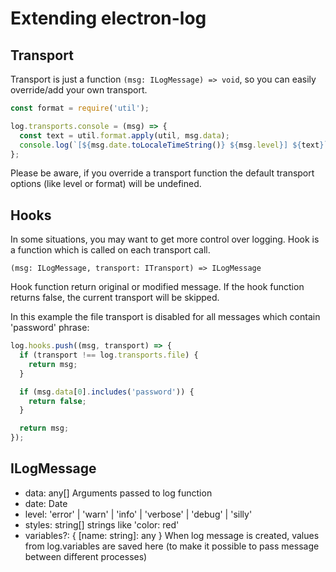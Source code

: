 # Extending electron-log

## Transport

Transport is just a function `(msg: ILogMessage) => void`, so you can
easily override/add your own transport.

```js
const format = require('util');

log.transports.console = (msg) => {
  const text = util.format.apply(util, msg.data);
  console.log(`[${msg.date.toLocaleTimeString()} ${msg.level}] ${text}`);
};
```

Please be aware, if you override a transport function the default
transport options (like level or format) will be undefined.

## Hooks

In some situations, you may want to get more control over logging. Hook
is a function which is called on each transport call.

`(msg: ILogMessage, transport: ITransport) => ILogMessage`

Hook function return original or modified message. If the hook function
returns false, the current transport will be skipped.

In this example the file transport is disabled for all messages which
contain 'password' phrase:

```js
log.hooks.push((msg, transport) => {
  if (transport !== log.transports.file) {
    return msg;
  }

  if (msg.data[0].includes('password')) {
    return false;
  }

  return msg;
});
```

## ILogMessage

 - data: any[] Arguments passed to log function
 - date: Date
 - level: 'error' | 'warn' | 'info' | 'verbose' | 'debug' | 'silly'
 - styles: string[] strings like 'color: red' 
 - variables?: { [name: string]: any } When log message is created,
   values from log.variables are saved here (to make it possible to
   pass message between different processes)
